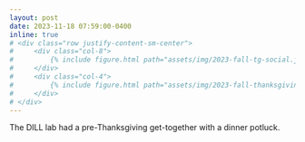 ```yaml
---
layout: post
date: 2023-11-18 07:59:00-0400
inline: true
# <div class="row justify-content-sm-center">
#     <div class="col-8">
#         {% include figure.html path="assets/img/2023-fall-tg-social.jpeg" title="example image" class="img-fluid rounded z-depth-1" height=100px %}
#     </div>
#     <div class="col-4">
#         {% include figure.html path="assets/img/2023-fall-thanksgiving-food.jpg" title="example image" class="img-fluid rounded z-depth-1" %}
#     </div>
# </div>
---
```


The DILL lab had a pre-Thanksgiving get-together with a dinner potluck.
